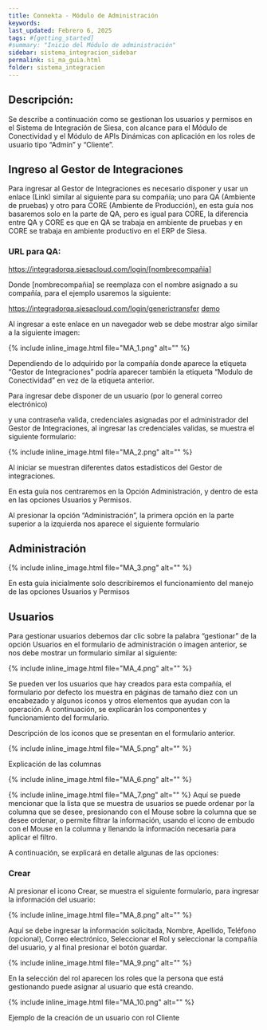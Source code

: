 ```yaml
---
title: Connekta - Módulo de Administración
keywords: 
last_updated: Febrero 6, 2025
tags: #[getting_started]
#summary: "Inicio del Módulo de administración"
sidebar: sistema_integracion_sidebar
permalink: si_ma_guia.html
folder: sistema_integracion
---
```


## **Descripción:**

Se describe a continuación como se gestionan los usuarios y permisos en el Sistema de Integración de Siesa, con alcance para el Módulo de Conectividad y el Módulo de APIs Dinámicas con aplicación en los roles de usuario tipo “Admin” y “Cliente”. 

## **Ingreso al Gestor de Integraciones** ##

Para ingresar al Gestor de Integraciones es necesario disponer y usar un enlace (Link) similar al siguiente para su compañía; uno para QA (Ambiente de pruebas) y otro para CORE (Ambiente de Producción), en esta guía nos basaremos solo en la parte de QA, pero es igual para CORE, la diferencia entre QA y CORE es que en QA se trabaja en ambiente de pruebas y en CORE se trabaja en ambiente productivo en el ERP de Siesa.  

### URL para QA: ### 

https://integradorqa.siesacloud.com/login/[nombrecompañia]  

Donde [nombrecompañia] se reemplaza con el nombre asignado a su compañía, para el ejemplo usaremos la siguiente:  

https://integradorqa.siesacloud.com/login/generictransfer [demo](https://integradorqa.siesacloud.com/login/generictransfer) 

Al ingresar a este enlace en un navegador web se debe mostrar algo similar a la siguiente imagen: 

{% include inline_image.html
file="MA_1.png" alt="" %}

Dependiendo de lo adquirido por la compañía donde aparece la etiqueta “Gestor de Integraciones” podría aparecer también la etiqueta “Modulo de Conectividad” en vez de la etiqueta anterior. 

Para ingresar debe disponer de un usuario (por lo general correo electrónico) 

y una contraseña valida, credenciales asignadas por el administrador del Gestor de Integraciones, al ingresar las credenciales validas, se muestra el siguiente formulario:

{% include inline_image.html
file="MA_2.png" alt="" %}

Al iniciar se muestran diferentes datos estadísticos del Gestor de integraciones. 

En esta guía nos centraremos en la Opción Administración, y dentro de esta en las opciones Usuarios y Permisos.  

Al presionar la opción “Administración”, la primera opción en la parte superior a la izquierda nos aparece el siguiente formulario 

## **Administración** ##

{% include inline_image.html
file="MA_3.png" alt="" %}

En esta guía inicialmente solo describiremos el funcionamiento del manejo de las opciones Usuarios y Permisos 

## **Usuarios** ##

Para gestionar usuarios debemos dar clic sobre la palabra “gestionar” de la opción Usuarios en el formulario de administración o imagen anterior, se nos debe mostrar un formulario similar al siguiente: 

{% include inline_image.html
file="MA_4.png" alt="" %}

Se pueden ver los usuarios que hay creados para esta compañía, el formulario por defecto los muestra en páginas de tamaño diez con un encabezado y algunos iconos y otros elementos que ayudan con la operación. A continuación, se explicarán los componentes y funcionamiento del formulario. 

Descripción de los iconos que se presentan en el formulario anterior. 

{% include inline_image.html
file="MA_5.png" alt="" %}

Explicación de las columnas 

{% include inline_image.html
file="MA_6.png" alt="" %}

{% include inline_image.html
file="MA_7.png" alt="" %}
Aquí se puede mencionar que la lista que se muestra de usuarios se puede ordenar por la columna que se desee, presionando con el Mouse sobre la columna que se desee ordenar, o permite filtrar la información, usando el icono de embudo con el Mouse en la columna y llenando la información necesaria para aplicar el filtro.

A continuación, se explicará en detalle algunas de las opciones: 

### Crear ###

Al presionar el icono  Crear, se muestra el siguiente formulario, para ingresar la información del usuario: 

{% include inline_image.html
file="MA_8.png" alt="" %}

Aquí se debe ingresar la información solicitada, Nombre, Apellido, Teléfono (opcional), Correo electrónico, Seleccionar el Rol y seleccionar la compañía del usuario, y al final presionar el botón guardar. 

{% include inline_image.html
file="MA_9.png" alt="" %}

En la selección del rol aparecen los roles que la persona que está gestionando puede asignar al usuario que está creando. 

{% include inline_image.html
file="MA_10.png" alt="" %}

Ejemplo de la creación de un usuario con rol Cliente 





